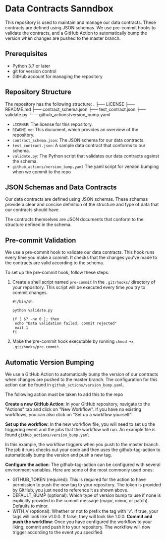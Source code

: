 # Data Contracts Sanndbox
This repository is used to maintain and manage our data contracts. These contracts are defined using JSON schemas. We use pre-commit hooks to validate the contracts, and a GitHub Action to automatically bump the version when changes are pushed to the master branch.

## Prerequisites

- Python 3.7 or later
- git for version control
- GitHub account for managing the repository

## Repository Structure

The repository has the following structure:
.
├── LICENSE
├── README.md
├── contract_schema.json
├── test_contract.json
├── validate.py
└── github_actions/version_bump.yaml 

- `LICENSE`: The license for this repository.
- `README.md`: This document, which provides an overview of the repository.
- `contract_schema.json`: The JSON schema for our data contracts.
- `test_contract.json`: A sample data contract that conforms to our schema.
- `validate.py`: The Python script that validates our data contracts against the schema.
- `github_actions/version_bump.yaml` The yaml script for version bumping when we commit to the repo 

## JSON Schemas and Data Contracts

Our data contracts are defined using JSON schemas. These schemas provide a clear and concise definition of the structure and type of data that our contracts should have. 

The contracts themselves are JSON documents that conform to the structure defined in the schema.

## Pre-commit Validation

We use a pre-commit hook to validate our data contracts. This hook runs every time you make a commit. It checks that the changes you've made to the contracts are valid according to the schema.

To set up the pre-commit hook, follow these steps:

1. Create a shell script named `pre-commit` in the `.git/hooks/` directory of your repository. This script will be executed every time you try to commit changes.

    ```
    #!/bin/sh

    python validate.py

    if [ $? -ne 0 ]; then
     echo "Data validation failed, commit rejected"
     exit 1
    fi
    ```

2. Make the pre-commit hook executable by running `chmod +x .git/hooks/pre-commit`.

## Automatic Version Bumping

We use a GitHub Action to automatically bump the version of our contracts when changes are pushed to the master branch. 
The configuration for this action can be found in `github_actions/version_bump.yaml`.

The following action must be taken to add this to the repo

**Create a new GitHub Action**: In your GitHub repository, navigate to the "Actions" tab and click on "New Workflow". If you have no existing workflows, you can also click on "Set up a workflow yourself".

**Set up the workflow**: In the new workflow file, you will need to set up the triggering event and the jobs that the workflow will run. An example file is found `github_actions/version_bump.yaml`

In this example, the workflow triggers when you push to the master branch. The job it runs checks out your code and then uses the github-tag-action to automatically bump the version and push a new tag.

**Configure the action**: The github-tag-action can be configured with several environment variables. Here are some of the most commonly used ones:
  - GITHUB_TOKEN (required): This is required for the action to have permission to push the new tag to your repository. The token is provided by GitHub, you just need to reference it as shown above.
  - DEFAULT_BUMP (optional): Which type of version bump to use if none is explicitly provided in the commit message (major, minor, or patch). Defaults to minor.
  - WITH_V (optional): Whether or not to prefix the tag with 'v'. If true, your tags will look like v1.0.0. If false, they will look like 1.0.0.
**Commit and push the workflow**: Once you have configured the workflow to your liking, commit and push it to your repository. The workflow will now trigger according to the event you specified.


